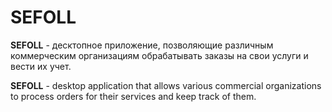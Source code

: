 # SEFOLL

**SEFOLL** - десктопное приложение, позволяющие различным коммерческим организациям обрабатывать заказы на свои услуги  и вести их учет.

**SEFOLL** - desktop application that allows various commercial organizations to process orders for their services and keep track of them.
